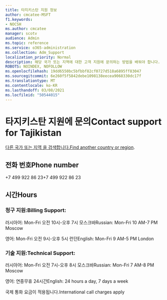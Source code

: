 ```yaml
---
title: 타지키스탄 지원 정보
author: cmcatee-MSFT
f1.keywords:
- NOCSH
ms.author: cmcatee
manager: scotv
audience: Admin
ms.topic: reference
ms.service: o365-administration
ms.collection: Adm_Support
localization_priority: Normal
description: 해당 국가 또는 지역에 대한 고객 지원에 문의하는 방법을 배워야 합니다.
ROBOTS: NOINDEX, NOFOLLOW
ms.openlocfilehash: 19dd6550bc5bfbbf82cf0727d518a6895ff83047
ms.sourcegitcommit: 6e260f5f5842debe1098138eecea9068330dc17f
ms.translationtype: MT
ms.contentlocale: ko-KR
ms.lasthandoff: 03/08/2021
ms.locfileid: "50544015"
---
```

# <a name="contact-support-for-tajikistan"></a><span data-ttu-id="ecdf6-103">타지키스탄 지원에 문의</span><span class="sxs-lookup"><span data-stu-id="ecdf6-103">Contact support for Tajikistan</span></span>

<span data-ttu-id="ecdf6-104">[다른 국가 또는 지역 을 검색합니다.](../contact-support-for-business-products.md)</span><span class="sxs-lookup"><span data-stu-id="ecdf6-104">[Find another country or region](../contact-support-for-business-products.md).</span></span>

## <a name="phone-number"></a><span data-ttu-id="ecdf6-105">전화 번호</span><span class="sxs-lookup"><span data-stu-id="ecdf6-105">Phone number</span></span>
<span data-ttu-id="ecdf6-106">+7 499 922 86 23</span><span class="sxs-lookup"><span data-stu-id="ecdf6-106">+7 499 922 86 23</span></span>

## <a name="hours"></a><span data-ttu-id="ecdf6-107">시간</span><span class="sxs-lookup"><span data-stu-id="ecdf6-107">Hours</span></span>
### <a name="billing-support"></a><span data-ttu-id="ecdf6-108">청구 지원:</span><span class="sxs-lookup"><span data-stu-id="ecdf6-108">Billing Support:</span></span>

<span data-ttu-id="ecdf6-109">러시아어: Mon-Fri 오전 10시-오후 7시 모스크바</span><span class="sxs-lookup"><span data-stu-id="ecdf6-109">Russian: Mon-Fri 10 AM-7 PM Moscow</span></span>

<span data-ttu-id="ecdf6-110">영어: Mon-Fri 오전 9시-오후 5시 런던</span><span class="sxs-lookup"><span data-stu-id="ecdf6-110">English: Mon-Fri 9 AM-5 PM London</span></span>

### <a name="technical-support"></a><span data-ttu-id="ecdf6-111">기술 지원:</span><span class="sxs-lookup"><span data-stu-id="ecdf6-111">Technical Support:</span></span>

<span data-ttu-id="ecdf6-112">러시아어: Mon-Fri 오전 7시-오후 8시 모스크바</span><span class="sxs-lookup"><span data-stu-id="ecdf6-112">Russian: Mon-Fri 7 AM-8 PM Moscow</span></span>

<span data-ttu-id="ecdf6-113">영어: 연중무휴 24시간</span><span class="sxs-lookup"><span data-stu-id="ecdf6-113">English: 24 hours a day, 7 days a week</span></span>

<span data-ttu-id="ecdf6-114">국제 통화 요금이 적용됩니다.</span><span class="sxs-lookup"><span data-stu-id="ecdf6-114">International call charges apply</span></span>
